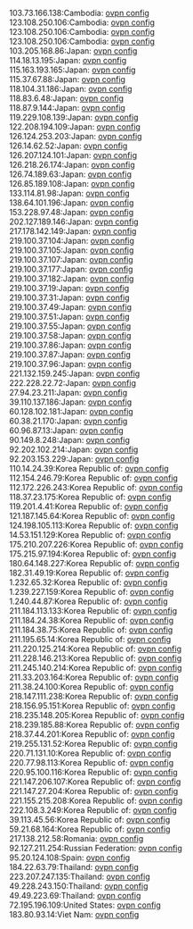 103.73.166.138:Cambodia: [ovpn config](vpn/103_73_166_138.ovpn)  
123.108.250.106:Cambodia: [ovpn config](vpn/123_108_250_106.ovpn)  
123.108.250.106:Cambodia: [ovpn config](vpn/123_108_250_106.ovpn)  
123.108.250.106:Cambodia: [ovpn config](vpn/123_108_250_106.ovpn)  
103.205.168.86:Japan: [ovpn config](vpn/103_205_168_86.ovpn)  
114.18.13.195:Japan: [ovpn config](vpn/114_18_13_195.ovpn)  
115.163.193.165:Japan: [ovpn config](vpn/115_163_193_165.ovpn)  
115.37.67.88:Japan: [ovpn config](vpn/115_37_67_88.ovpn)  
118.104.31.186:Japan: [ovpn config](vpn/118_104_31_186.ovpn)  
118.83.6.48:Japan: [ovpn config](vpn/118_83_6_48.ovpn)  
118.87.9.144:Japan: [ovpn config](vpn/118_87_9_144.ovpn)  
119.229.108.139:Japan: [ovpn config](vpn/119_229_108_139.ovpn)  
122.208.194.109:Japan: [ovpn config](vpn/122_208_194_109.ovpn)  
126.124.253.203:Japan: [ovpn config](vpn/126_124_253_203.ovpn)  
126.14.62.52:Japan: [ovpn config](vpn/126_14_62_52.ovpn)  
126.207.124.101:Japan: [ovpn config](vpn/126_207_124_101.ovpn)  
126.218.26.174:Japan: [ovpn config](vpn/126_218_26_174.ovpn)  
126.74.189.63:Japan: [ovpn config](vpn/126_74_189_63.ovpn)  
126.85.189.108:Japan: [ovpn config](vpn/126_85_189_108.ovpn)  
133.114.81.98:Japan: [ovpn config](vpn/133_114_81_98.ovpn)  
138.64.101.196:Japan: [ovpn config](vpn/138_64_101_196.ovpn)  
153.228.97.48:Japan: [ovpn config](vpn/153_228_97_48.ovpn)  
202.127.189.146:Japan: [ovpn config](vpn/202_127_189_146.ovpn)  
217.178.142.149:Japan: [ovpn config](vpn/217_178_142_149.ovpn)  
219.100.37.104:Japan: [ovpn config](vpn/219_100_37_104.ovpn)  
219.100.37.105:Japan: [ovpn config](vpn/219_100_37_105.ovpn)  
219.100.37.107:Japan: [ovpn config](vpn/219_100_37_107.ovpn)  
219.100.37.177:Japan: [ovpn config](vpn/219_100_37_177.ovpn)  
219.100.37.182:Japan: [ovpn config](vpn/219_100_37_182.ovpn)  
219.100.37.19:Japan: [ovpn config](vpn/219_100_37_19.ovpn)  
219.100.37.31:Japan: [ovpn config](vpn/219_100_37_31.ovpn)  
219.100.37.49:Japan: [ovpn config](vpn/219_100_37_49.ovpn)  
219.100.37.51:Japan: [ovpn config](vpn/219_100_37_51.ovpn)  
219.100.37.55:Japan: [ovpn config](vpn/219_100_37_55.ovpn)  
219.100.37.58:Japan: [ovpn config](vpn/219_100_37_58.ovpn)  
219.100.37.86:Japan: [ovpn config](vpn/219_100_37_86.ovpn)  
219.100.37.87:Japan: [ovpn config](vpn/219_100_37_87.ovpn)  
219.100.37.96:Japan: [ovpn config](vpn/219_100_37_96.ovpn)  
221.132.159.245:Japan: [ovpn config](vpn/221_132_159_245.ovpn)  
222.228.22.72:Japan: [ovpn config](vpn/222_228_22_72.ovpn)  
27.94.23.211:Japan: [ovpn config](vpn/27_94_23_211.ovpn)  
39.110.137.186:Japan: [ovpn config](vpn/39_110_137_186.ovpn)  
60.128.102.181:Japan: [ovpn config](vpn/60_128_102_181.ovpn)  
60.38.21.170:Japan: [ovpn config](vpn/60_38_21_170.ovpn)  
60.96.87.13:Japan: [ovpn config](vpn/60_96_87_13.ovpn)  
90.149.8.248:Japan: [ovpn config](vpn/90_149_8_248.ovpn)  
92.202.102.214:Japan: [ovpn config](vpn/92_202_102_214.ovpn)  
92.203.153.229:Japan: [ovpn config](vpn/92_203_153_229.ovpn)  
110.14.24.39:Korea Republic of: [ovpn config](vpn/110_14_24_39.ovpn)  
112.154.246.79:Korea Republic of: [ovpn config](vpn/112_154_246_79.ovpn)  
112.172.226.243:Korea Republic of: [ovpn config](vpn/112_172_226_243.ovpn)  
118.37.23.175:Korea Republic of: [ovpn config](vpn/118_37_23_175.ovpn)  
119.201.4.41:Korea Republic of: [ovpn config](vpn/119_201_4_41.ovpn)  
121.187.145.64:Korea Republic of: [ovpn config](vpn/121_187_145_64.ovpn)  
124.198.105.113:Korea Republic of: [ovpn config](vpn/124_198_105_113.ovpn)  
14.53.151.129:Korea Republic of: [ovpn config](vpn/14_53_151_129.ovpn)  
175.210.207.226:Korea Republic of: [ovpn config](vpn/175_210_207_226.ovpn)  
175.215.97.194:Korea Republic of: [ovpn config](vpn/175_215_97_194.ovpn)  
180.64.148.227:Korea Republic of: [ovpn config](vpn/180_64_148_227.ovpn)  
182.31.49.19:Korea Republic of: [ovpn config](vpn/182_31_49_19.ovpn)  
1.232.65.32:Korea Republic of: [ovpn config](vpn/1_232_65_32.ovpn)  
1.239.227.159:Korea Republic of: [ovpn config](vpn/1_239_227_159.ovpn)  
1.240.44.87:Korea Republic of: [ovpn config](vpn/1_240_44_87.ovpn)  
211.184.113.133:Korea Republic of: [ovpn config](vpn/211_184_113_133.ovpn)  
211.184.24.38:Korea Republic of: [ovpn config](vpn/211_184_24_38.ovpn)  
211.184.38.75:Korea Republic of: [ovpn config](vpn/211_184_38_75.ovpn)  
211.195.65.14:Korea Republic of: [ovpn config](vpn/211_195_65_14.ovpn)  
211.220.125.214:Korea Republic of: [ovpn config](vpn/211_220_125_214.ovpn)  
211.228.146.213:Korea Republic of: [ovpn config](vpn/211_228_146_213.ovpn)  
211.245.140.214:Korea Republic of: [ovpn config](vpn/211_245_140_214.ovpn)  
211.33.203.164:Korea Republic of: [ovpn config](vpn/211_33_203_164.ovpn)  
211.38.24.100:Korea Republic of: [ovpn config](vpn/211_38_24_100.ovpn)  
218.147.111.238:Korea Republic of: [ovpn config](vpn/218_147_111_238.ovpn)  
218.156.95.151:Korea Republic of: [ovpn config](vpn/218_156_95_151.ovpn)  
218.235.148.205:Korea Republic of: [ovpn config](vpn/218_235_148_205.ovpn)  
218.239.185.88:Korea Republic of: [ovpn config](vpn/218_239_185_88.ovpn)  
218.37.44.201:Korea Republic of: [ovpn config](vpn/218_37_44_201.ovpn)  
219.255.131.52:Korea Republic of: [ovpn config](vpn/219_255_131_52.ovpn)  
220.71.131.10:Korea Republic of: [ovpn config](vpn/220_71_131_10.ovpn)  
220.77.98.113:Korea Republic of: [ovpn config](vpn/220_77_98_113.ovpn)  
220.95.100.116:Korea Republic of: [ovpn config](vpn/220_95_100_116.ovpn)  
221.147.206.107:Korea Republic of: [ovpn config](vpn/221_147_206_107.ovpn)  
221.147.27.204:Korea Republic of: [ovpn config](vpn/221_147_27_204.ovpn)  
221.155.215.208:Korea Republic of: [ovpn config](vpn/221_155_215_208.ovpn)  
222.108.3.249:Korea Republic of: [ovpn config](vpn/222_108_3_249.ovpn)  
39.113.45.56:Korea Republic of: [ovpn config](vpn/39_113_45_56.ovpn)  
59.21.68.164:Korea Republic of: [ovpn config](vpn/59_21_68_164.ovpn)  
217.138.212.58:Romania: [ovpn config](vpn/217_138_212_58.ovpn)  
92.127.211.254:Russian Federation: [ovpn config](vpn/92_127_211_254.ovpn)  
95.20.124.108:Spain: [ovpn config](vpn/95_20_124_108.ovpn)  
184.22.63.79:Thailand: [ovpn config](vpn/184_22_63_79.ovpn)  
223.207.247.135:Thailand: [ovpn config](vpn/223_207_247_135.ovpn)  
49.228.243.150:Thailand: [ovpn config](vpn/49_228_243_150.ovpn)  
49.49.223.69:Thailand: [ovpn config](vpn/49_49_223_69.ovpn)  
72.195.196.109:United States: [ovpn config](vpn/72_195_196_109.ovpn)  
183.80.93.14:Viet Nam: [ovpn config](vpn/183_80_93_14.ovpn)  
